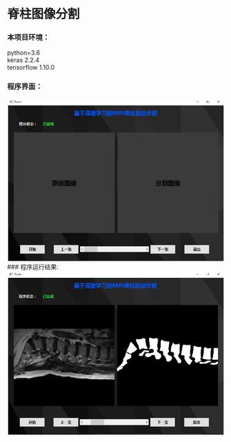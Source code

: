# 脊柱图像分割
### 本项目环境：
python=3.6  
keras 2.2.4  
tensorflow 1.10.0  
### 程序界面：  
<div align=center><img width="500" src="https://github.com/heaodi/Spine-segmentation-using-unet/blob/master/img/ui.jpg"/></div>  
### 程序运行结果:  
<div align=center><img width="500" src="https://github.com/heaodi/Spine-segmentation-using-unet/blob/master/img/result.jpg"/></div>
